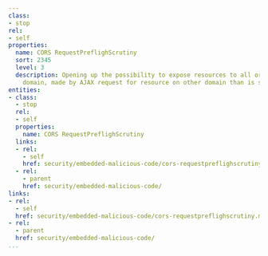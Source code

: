 ```yaml
---
class:
- stop
rel:
- self
properties:
  name: CORS RequestPreflighScrutiny
  sort: 2345
  level: 3
  description: Opening up the possibility to expose resources to all or restricted
    domain, made by AJAX request for resource on other domain than is source domain.
entities:
- class:
  - stop
  rel:
  - self
  properties:
    name: CORS RequestPreflighScrutiny
  links:
  - rel:
    - self
    href: security/embedded-malicious-code/cors-requestpreflighscrutiny.md
  - rel:
    - parent
    href: security/embedded-malicious-code/
links:
- rel:
  - self
  href: security/embedded-malicious-code/cors-requestpreflighscrutiny.md
- rel:
  - parent
  href: security/embedded-malicious-code/
...
```

